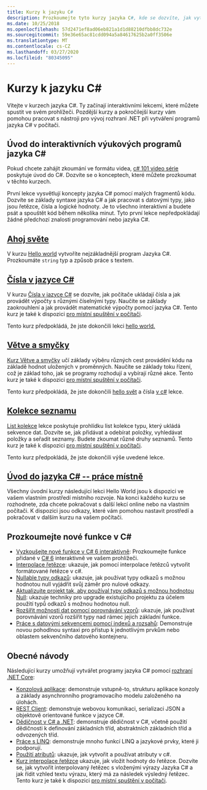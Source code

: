 ```yaml
---
title: Kurzy k jazyku C#
description: Prozkoumejte tyto kurzy jazyka C#, kde se dozvíte, jak vytvářet programy jazyka C# a naučit se funkce jazyka C#.
ms.date: 10/25/2018
ms.openlocfilehash: 57d2471ef8ad06eb821a1d1d88210dfbb8dc732e
ms.sourcegitcommit: 59e36e65ac81cdd094a5a84617625b2a0ff3506e
ms.translationtype: MT
ms.contentlocale: cs-CZ
ms.lasthandoff: 03/27/2020
ms.locfileid: "80345095"
---
```

# <a name="c-tutorials"></a>Kurzy k jazyku C#

Vítejte v kurzech jazyka C#. Ty začínají interaktivními lekcemi, které můžete spustit ve svém prohlížeči. Pozdější kurzy a pokročilejší kurzy vám pomohou pracovat s nástroji pro vývoj rozhraní .NET při vytváření programů jazyka C# v počítači.

## <a name="introduction-to-c-interactive-tutorials"></a>Úvod do interaktivních výukových programů jazyka C#

Pokud chcete zahájit zkoumání ve formátu videa, [c# 101 video série](https://aka.ms/dotnet3-csharp) poskytuje úvod do C#. Dozvíte se o konceptech, které můžete prozkoumat v těchto kurzech.

První lekce vysvětlují koncepty jazyka C# pomocí malých fragmentů kódu. Dozvíte se základy syntaxe jazyka C# a jak pracovat s datovými typy, jako jsou řetězce, čísla a logické hodnoty. Je to všechno interaktivní a budete psát a spouštět kód během několika minut. Tyto první lekce nepředpokládají žádné předchozí znalosti programování nebo jazyka C#.

## <a name="hello-world"></a>[Ahoj světe](intro-to-csharp/hello-world.yml)

V kurzu [Hello world](intro-to-csharp/hello-world.yml) vytvoříte nejzákladnější program Jazyka C#. Prozkoumáte `string` typ a způsob práce s textem.

## <a name="numbers-in-c"></a>[Čísla v jazyce C#](intro-to-csharp/numbers-in-csharp.yml)

V kurzu [Čísla v jazyce C#](intro-to-csharp/numbers-in-csharp.yml) se dozvíte, jak počítače ukládají čísla a jak provádět výpočty s různými číselnými typy. Naučíte se základy zaokrouhlení a jak provádět matematické výpočty pomocí jazyka C#. Tento kurz je také k dispozici [pro místní spuštění v počítači](intro-to-csharp/numbers-in-csharp-local.md).

Tento kurz předpokládá, že jste dokončili lekci [hello world.](intro-to-csharp/hello-world.yml)

## <a name="branches-and-loops"></a>[Větve a smyčky](intro-to-csharp/branches-and-loops.yml)

[Kurz Větve a smyčky](intro-to-csharp/branches-and-loops.yml) učí základy výběru různých cest provádění kódu na základě hodnot uložených v proměnných. Naučíte se základy toku řízení, což je základ toho, jak se programy rozhodují a vybírají různé akce. Tento kurz je také k dispozici [pro místní spuštění v počítači](intro-to-csharp/branches-and-loops-local.md).

Tento kurz předpokládá, že jste dokončili [hello svět](intro-to-csharp/hello-world.yml) a čísla [v c#](intro-to-csharp/numbers-in-csharp.yml) lekce.

## <a name="list-collection"></a>[Kolekce seznamu](intro-to-csharp/list-collection.yml)

[List kolekce](intro-to-csharp/list-collection.yml) lekce poskytuje prohlídku list kolekce typu, který ukládá sekvence dat. Dozvíte se, jak přidávat a odebírat položky, vyhledávat položky a seřadit seznamy. Budete zkoumat různé druhy seznamů. Tento kurz je také k dispozici [pro místní spuštění v počítači](intro-to-csharp/arrays-and-collections.md).

Tento kurz předpokládá, že jste dokončili výše uvedené lekce.

## <a name="introduction-to-c----work-locally"></a>[Úvod do jazyka C# -- práce místně](intro-to-csharp/local-environment.md)

Všechny úvodní kurzy následující lekci Hello World jsou k dispozici ve vašem vlastním prostředí místního rozvoje. Na konci každého kurzu se rozhodnete, zda chcete pokračovat s další lekcí online nebo na vlastním počítači. K dispozici jsou odkazy, které vám pomohou nastavit prostředí a pokračovat v dalším kurzu na vašem počítači.

## <a name="explore-new-features-in-c"></a>Prozkoumejte nové funkce v C\#

* [Vyzkoušejte nové funkce v C# 6 interaktivně](exploration/csharp-6.yml): Prozkoumejte funkce přidané v [C# 6](../whats-new/csharp-6.md) interaktivně ve vašem prohlížeči.
* [Interpolace řetězce](string-interpolation.md): ukazuje, jak pomocí interpolace řetězců vytvořit formátované řetězce v c#.
* [Nullable typy odkazů](nullable-reference-types.md): ukazuje, jak používat typy odkazů s možnou hodnotou null vyjádřit svůj záměr pro nulové odkazy.
* [Aktualizujte projekt tak, aby používal typy odkazů s možnou hodnotou Null](upgrade-to-nullable-references.md): ukazuje techniky pro upgrade existujícího projektu za účelem použití typů odkazů s možnou hodnotou null.
* [Rozšířit možnosti dat pomocí porovnávání vzorů](pattern-matching.md): ukazuje, jak používat porovnávání vzorů rozšířit typy nad rámec jejich základní funkce.
* [Práce s datovými sekvencemi pomocí indexů a rozsahů](ranges-indexes.md): Demonstruje novou pohodlnou syntaxi pro přístup k jednotlivým prvkům nebo oblastem sekvenčního datového kontejneru.

## <a name="general-tutorials"></a>Obecné návody

Následující kurzy umožňují vytvářet programy jazyka C# pomocí [rozhraní .NET Core](../../core/index.yml):

* [Konzolová aplikace](console-teleprompter.md): demonstruje vstupně-to, strukturu aplikace konzoly a základy asynchronního programovacího modelu založeného na úlohách.
* [REST Client](console-webapiclient.md): demonstruje webovou komunikaci, serializaci JSON a objektově orientované funkce v jazyce C#.
* [Dědičnost v C# a .NET](inheritance.md): demonstruje dědičnost v C#, včetně použití dědičnosti k definování základních tříd, abstraktních základních tříd a odvozených tříd.
* [Práce s LINQ](working-with-linq.md): demonstruje mnoho funkcí LINQ a jazykové prvky, které ji podporují.
* [Použití atributů](attributes.md): ukazuje, jak vytvořit a používat atributy v c#.
* [Kurz interpolace řetězce](exploration/interpolated-strings.yml) ukazuje, jak vložit hodnoty do řetězce. Dozvíte se, jak vytvořit interpolovaný řetězec s vloženými výrazy Jazyka C# a jak řídit vzhled textu výrazu, který má za následek výsledný řetězec. Tento kurz je také k dispozici [pro místní spuštění v počítači](exploration/interpolated-strings-local.md).
